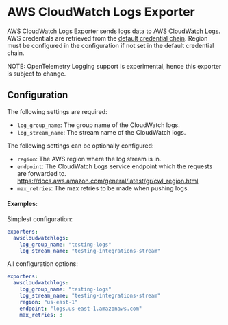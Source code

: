 # AWS CloudWatch Logs Exporter

AWS CloudWatch Logs Exporter sends logs data to AWS [CloudWatch Logs](https://docs.aws.amazon.com/AmazonCloudWatch/latest/logs/WhatIsCloudWatchLogs.html).
AWS credentials are retrieved from the [default credential chain](https://docs.aws.amazon.com/sdk-for-go/v1/developer-guide/configuring-sdk.html#specifying-credentials).
Region must be configured in the configuration if not set in the default credential chain.

NOTE: OpenTelemetry Logging support is experimental, hence this exporter is subject to change.

## Configuration
The following settings are required:
- `log_group_name`: The group name of the CloudWatch logs.
- `log_stream_name`: The stream name of the CloudWatch logs.

The following settings can be optionally configured:
- `region`: The AWS region where the log stream is in.
- `endpoint`: The CloudWatch Logs service endpoint which the requests are forwarded to. https://docs.aws.amazon.com/general/latest/gr/cwl_region.html
- `max_retries`: The max retries to be made when pushing logs. 

#### Examples:

Simplest configuration:
```yaml
exporters:
  awscloudwatchlogs:
    log_group_name: "testing-logs"
    log_stream_name: "testing-integrations-stream"
```

All configuration options:
```yaml
exporters:
  awscloudwatchlogs:
    log_group_name: "testing-logs"
    log_stream_name: "testing-integrations-stream"
    region: "us-east-1"
    endpoint: "logs.us-east-1.amazonaws.com"
    max_retries: 3
```

